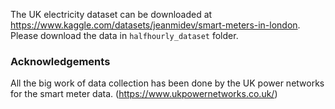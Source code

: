 The UK electricity dataset can be downloaded at https://www.kaggle.com/datasets/jeanmidev/smart-meters-in-london. Please download the data in `halfhourly_dataset` folder.

### Acknowledgements
All the big work of data collection has been done by the UK power networks for the smart meter data. (https://www.ukpowernetworks.co.uk/)
